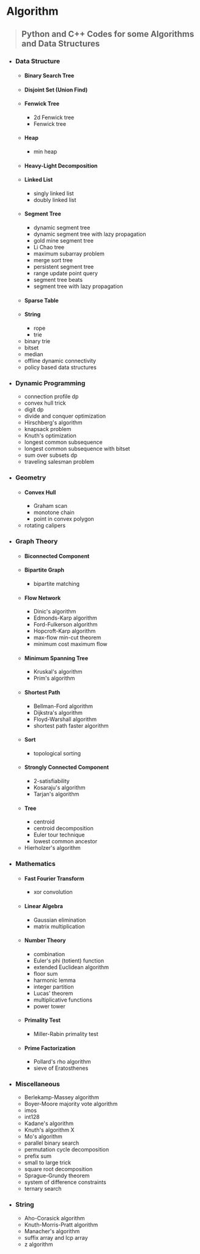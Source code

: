 # Algorithm

> ## Python and C++ Codes for some Algorithms and Data Structures

- ### Data Structure
  - #### Binary Search Tree
  - #### Disjoint Set (Union Find)
  - #### Fenwick Tree
    - 2d Fenwick tree
    - Fenwick tree
  - #### Heap
    - min heap
  - #### Heavy-Light Decomposition
  - #### Linked List
    - singly linked list
    - doubly linked list
  - #### Segment Tree
    - dynamic segment tree
    - dynamic segment tree with lazy propagation
    - gold mine segment tree
    - Li Chao tree
    - maximum subarray problem
    - merge sort tree
    - persistent segment tree
    - range update point query
    - segment tree beats
    - segment tree with lazy propagation
  - #### Sparse Table
  - #### String
    - rope
    - trie
  - binary trie
  - bitset
  - median
  - offline dynamic connectivity
  - policy based data structures

- ### Dynamic Programming
  - connection profile dp
  - convex hull trick
  - digit dp
  - divide and conquer optimization
  - Hirschberg's algorithm
  - knapsack problem
  - Knuth's optimization
  - longest common subsequence
  - longest common subsequence with bitset
  - sum over subsets dp
  - traveling salesman problem

- ### Geometry
  - #### Convex Hull
    - Graham scan
    - monotone chain
    - point in convex polygon
  - rotating calipers

- ### Graph Theory
  - #### Biconnected Component
  - #### Bipartite Graph
    - bipartite matching
  - #### Flow Network
    - Dinic's algorithm
    - Edmonds-Karp algorithm
    - Ford-Fulkerson algorithm
    - Hopcroft-Karp algorithm
    - max-flow min-cut theorem
    - minimum cost maximum flow
  - #### Minimum Spanning Tree
    - Kruskal's algorithm
    - Prim's algorithm
  - #### Shortest Path
    - Bellman-Ford algorithm
    - Dijkstra's algorithm
    - Floyd-Warshall algorithm
    - shortest path faster algorithm
  - #### Sort
    - topological sorting
  - #### Strongly Connected Component
    - 2-satisfiability
    - Kosaraju's algorithm
    - Tarjan's algorithm
  - #### Tree
    - centroid
    - centroid decomposition
    - Euler tour technique
    - lowest common ancestor
  - Hierholzer's algorithm

- ### Mathematics
  - #### Fast Fourier Transform
    - xor convolution
  - #### Linear Algebra
    - Gaussian elimination
    - matrix multiplication
  - #### Number Theory
    - combination
    - Euler's phi (totient) function
    - extended Euclidean algorithm
    - floor sum
    - harmonic lemma
    - integer partition
    - Lucas' theorem
    - multiplicative functions
    - power tower
  - #### Primality Test
    - Miller-Rabin primality test
  - #### Prime Factorization
    - Pollard's rho algorithm
    - sieve of Eratosthenes

- ### Miscellaneous
    - Berlekamp-Massey algorithm
    - Boyer-Moore majority vote algorithm
    - imos
    - int128
    - Kadane's algorithm
    - Knuth's algorithm X
    - Mo's algorithm
    - parallel binary search
    - permutation cycle decomposition
    - prefix sum
    - small to large trick
    - square root decomposition
    - Sprague-Grundy theorem
    - system of difference constraints
    - ternary search

- ### String
    - Aho-Corasick algorithm
    - Knuth-Morris-Pratt algorithm
    - Manacher's algorithm
    - suffix array and lcp array
    - z algorithm
